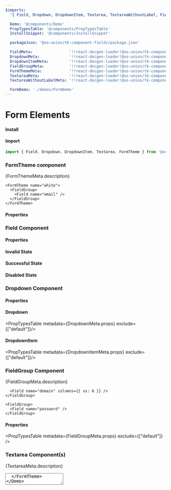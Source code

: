```yaml
---
$imports:
  '{ Field, Dropdown, DropdownItem, Textarea, TextareaWithoutLabel, FieldGroup, FormTheme }': '@xo-union/tk-component-fields'

  Demo: '@components/Demo'
  PropTypesTable: '@components/PropTypesTable'
  InstallSnippet: '@components/InstallSnippet'

  packageJson: '@xo-union/tk-component-fields/package.json'

  FieldMeta:                '!!react-docgen-loader!@xo-union/tk-component-fields/src/components/Field'
  DropdownMeta:             '!!react-docgen-loader!@xo-union/tk-component-fields/src/components/Dropdown'
  DropdownItemMeta:         '!!react-docgen-loader!@xo-union/tk-component-fields/src/components/DropdownItem'
  FieldGroupMeta:           '!!react-docgen-loader!@xo-union/tk-component-fields/src/components/FieldGroup'
  FormThemeMeta:            '!!react-docgen-loader!@xo-union/tk-component-fields/src/components/FormTheme'
  TextareaMeta:             '!!react-docgen-loader!@xo-union/tk-component-fields/src/components/Textarea'
  TextareaWithoutLabelMeta: '!!react-docgen-loader!@xo-union/tk-component-fields/src/components/TextareaWithoutLabel'

  FormDemo: './demos/FormDemo'
---
```


# Form Elements

<FormDemo />

#### Install

<InstallSnippet packageJson={packageJson} />

#### Import

```javascript
import { Field, Dropdown, DropdownItem, Textarea, FormTheme } from '@xo-union/tk-component-fields';
```

### FormTheme component

<p>{FormThemeMeta.description}</p>

<Demo>
  <div>
    <FormTheme>
      <FieldGroup>
        <Field name="email" />
      </FieldGroup>
    </FormTheme>

    <FormTheme name="white">
      <FieldGroup>
        <Field name="email" />
      </FieldGroup>
    </FormTheme>
  </div>
</Demo>

#### Properties

<PropTypesTable metadata={FormThemeMeta.props} />

### Field Component

<Demo>
  <FormTheme>
    <Field name="email" />
  </FormTheme>
</Demo>

#### Properties

<PropTypesTable metadata={FieldMeta.props} />

#### Invalid State

<Demo>
  <Field name="email" state="invalid" validationMessage="Something went wrong" />
</Demo>

#### Successful State

<Demo>
  <Field name="address" state="valid" defaultValue="232 Boerum St." />
</Demo>

#### Disabled State

<Demo>
  <Field name="email" disabled />
</Demo>

### Dropdown Component

<Demo>
  <FormTheme>
    <Dropdown name="Season">
      <DropdownItem label="Winter" />
      <DropdownItem label="Spring" />
      <DropdownItem label="Summer" />
      <DropdownItem label="Fall"/>
    </Dropdown>
  </FormTheme>
</Demo>

#### Properties

#### Dropdown

<PropTypesTable metadata={DropdownMeta.props} exclude={["default"]}/>

#### DropdownItem

<PropTypesTable metadata={DropdownItemMeta.props} exclude={["default"]}/>

### FieldGroup Component

<p>{FieldGroupMeta.description}</p>

<Demo>
  <FormTheme>
    <FieldGroup>
      <Field name="email" columns={{ xs: 6 }} />

      <Field name="domain" columns={{ xs: 6 }} />
    </FieldGroup>

    <FieldGroup>
      <Field name="password" />
    </FieldGroup>
  </FormTheme>
</Demo>

#### Properties

<PropTypesTable metadata={FieldGroupMeta.props} exclude={["default"]} />

### Textarea Component(s)

<p>{TextareaMeta.description}</p>

<Demo>
  <FormTheme>
    <Textarea name="optional-message" />
  </FormTheme>
</Demo>

<Demo>
  <FormTheme>
    <TextareaWithoutLabel name="optional-message" placeholder="Optional message" />
  </FormTheme>
</Demo>

#### Properties

##### Textarea

<PropTypesTable metadata={TextareaMeta.props} />
